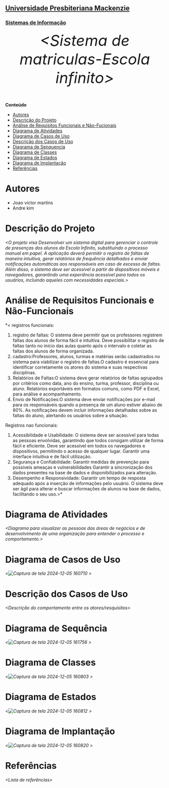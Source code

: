 <h2><a href= "https://www.mackenzie.br">Universidade Presbiteriana Mackenzie</a></h2>
<h3><a href= "https://www.mackenzie.br/graduacao/sao-paulo-higienopolis/sistemas-de-informacao">Sistemas de Informação</a></h3>


<font size="+12"><center>
*&lt;Sistema de matriculas-Escola infinito&gt;*
</center></font>

**Conteúdo**

- [Autores](#nome-alunos)
- [Descrição do Projeto](#introdução-do-projeto)
- [Análise de Requisitos Funcionais e Não-Fucionais](#descrição-dos-requisitos)
- [Diagrama de Atividades](#diagrama-de-atividades) 
- [Diagrama de Casos de Uso](#diagrama-de-comportamento-atores)
- [Descrição dos Casos de Uso](#descrição-das-funcões)
- [Diagrama de Senquencia](#diagrama-de-ordem-interações)
- [Diagrama de Classes](#diagrama-orientado-objetos)
- [Diagrama de Estados](#diagrama-estrutura-componente)
- [Diagrama de Implantação](#diagrama-de-hardware-software)
- [Referências](#referências)


# Autores

* Joao victor martins
* Andre kim


# Descrição do Projeto

*&lt;O projeto visa Desenvolver um sistema digital para gerenciar o controle de presenças dos alunos da Escola Infinito, substituindo o processo manual em papel. A aplicação deverá permitir o registro de faltas de maneira intuitiva, gerar relatórios de frequência detalhados e enviar notificações automáticas aos responsáveis em caso de excesso de faltas. Além disso, o sistema deve ser acessível a partir de dispositivos móveis e navegadores, garantindo uma experiência acessível para todos os usuários, incluindo aqueles com necessidades especiais.&gt;*

# Análise de Requisitos Funcionais e Não-Funcionais
*&lt;
registros funcionais:
1. registro de faltas: O sistema deve permitir que os professores registrem faltas dos alunos de forma fácil e intuitiva. Deve possibilitar o registro de faltas tanto no início das aulas quanto após o intervalo e coletar as faltas dos alunos de forma organizada.
2. cadastro:Professores, alunos, turmas e matérias serão cadastrados no sistema para viabilizar o registro de faltas.O cadastro é essencial para identificar corretamente os atores do sistema e suas respectivas disciplinas.
3. Relatórios de Faltas:O sistema deve gerar relatórios de faltas agrupados por critérios como data, ano do ensino, turma, professor, disciplina ou aluno.
Relatórios exportáveis em formatos comuns, como PDF e Excel, para análise e acompanhamento.
4. Envio de Notificações:O sistema deve enviar notificações por e-mail para os responsáveis quando a presença de um aluno estiver abaixo de 80%.
As notificações devem incluir informações detalhadas sobre as faltas do aluno, alertando os usuários sobre a situação.

Registros nao funcionais:
1. Acessibilidade e Usabilidade: O sistema deve ser acessível para todas as pessoas envolvidas, garantindo que todos consigam utilizar de forma fácil e eficiente.
Deve ser acessível em todos os navegadores e dispositivos, permitindo o acesso de qualquer lugar.
Garantir uma interface intuitiva e de fácil utilização.
2. Segurança e Confiabilidade: Garantir medidas de prevenção para possíveis ameaças e vulnerabilidades
Garantir a sincronização dos dados presentes na base de dados e disponibilizados para alteração.
3. Desempenho e Responsividade: Garantir um tempo de resposta adequado após a inserção de informações pelo usuário.
O sistema deve ser ágil para alterar e buscar informações de alunos na base de dados, facilitando o seu uso.&gt;*

# Diagrama de Atividades

*&lt;Diagrama para visualizer as pessoas das áreas de negócios e de desenvolvimento de uma organização para entender o processo e comportamento.&gt;*

# Diagrama de Casos de Uso

*&lt;![Captura de tela 2024-12-05 160710](https://github.com/user-attachments/assets/2f837015-2d91-4025-977f-78c63d976e28)
&gt;*

# Descrição dos Casos de Uso

*&lt;Descrição do comportamento entre os atores/resquisitos&gt;*

# Diagrama de Sequência

*&lt;![Captura de tela 2024-12-05 161756](https://github.com/user-attachments/assets/c6585522-91c7-4b1f-8231-7261a45f658f)
&gt;*

# Diagrama de Classes

*&lt;![Captura de tela 2024-12-05 160803](https://github.com/user-attachments/assets/30780450-8588-441e-8f23-80472a6a2bd5)
&gt;*

# Diagrama de Estados

*&lt;![Captura de tela 2024-12-05 160812](https://github.com/user-attachments/assets/14e65645-197e-4260-ae0f-053d14a2ab00)
&gt;*

# Diagrama de Implantação

*&lt;![Captura de tela 2024-12-05 160820](https://github.com/user-attachments/assets/8c17bc9f-a9c1-41ae-b984-d41af2e0c683)
&gt;*

# Referências

*&lt;Lista de referências&gt;*
